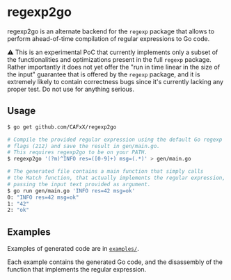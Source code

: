 # regexp2go

regexp2go is an alternate backend for the `regexp` package that allows to
perform ahead-of-time compilation of regular expressions to Go code.

:warning: This is an experimental PoC that currently implements only a 
subset of the functionalities and optimizations present in the full 
`regexp` package.
Rather importantly it does not yet offer the "run in time linear in the 
size of the input" guarantee that is offered by the `regexp` package,
and it is extremely likely to contain correctness bugs since it's currently
lacking any proper test. 
Do not use for anything serious.

## Usage

```sh
$ go get github.com/CAFxX/regexp2go

# Compile the provided regular expression using the default Go regexp 
# flags (212) and save the result in gen/main.go.
# This requires regexp2go to be on your PATH.
$ regexp2go '(?m)^INFO res=([0-9]+) msg=(.*)' > gen/main.go

# The generated file contains a main function that simply calls
# the Match function, that actually implements the regular expression,
# passing the input text provided as argument.
$ go run gen/main.go 'INFO res=42 msg=ok'
0: "INFO res=42 msg=ok"
1: "42"
2: "ok"
```

## Examples

Examples of generated code are in [`examples/`](./examples).

Each example contains the generated Go code, and the disassembly of the
function that implements the regular expression.
